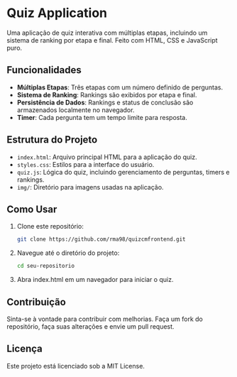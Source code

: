 # Quiz Application

Uma aplicação de quiz interativa com múltiplas etapas, incluindo um sistema de ranking por etapa e final. Feito com HTML, CSS e JavaScript puro.

## Funcionalidades

- **Múltiplas Etapas**: Três etapas com um número definido de perguntas.
- **Sistema de Ranking**: Rankings são exibidos por etapa e final.
- **Persistência de Dados**: Rankings e status de conclusão são armazenados localmente no navegador.
- **Timer**: Cada pergunta tem um tempo limite para resposta.

## Estrutura do Projeto

- `index.html`: Arquivo principal HTML para a aplicação do quiz.
- `styles.css`: Estilos para a interface do usuário.
- `quiz.js`: Lógica do quiz, incluindo gerenciamento de perguntas, timers e rankings.
- `img/`: Diretório para imagens usadas na aplicação.

## Como Usar

1. Clone este repositório: 
   ```bash
   git clone https://github.com/rma98/quizcmfrontend.git

2. Navegue até o diretório do projeto:
   ```bash
   cd seu-repositorio

3. Abra index.html em um navegador para iniciar o quiz.

## Contribuição

Sinta-se à vontade para contribuir com melhorias. Faça um fork do repositório, faça suas alterações e envie um pull request.

## Licença

Este projeto está licenciado sob a MIT License.
